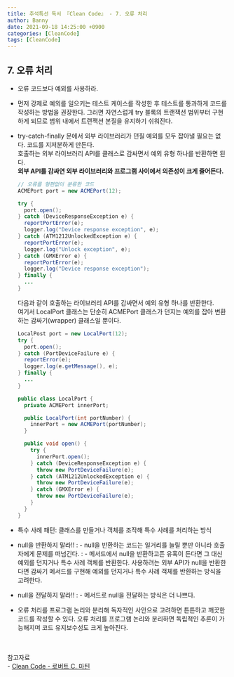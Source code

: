 ```yaml
---
title: 추석특선 독서 『Clean Code』 - 7. 오류 처리
author: Banny
date: 2021-09-18 14:25:00 +0900
categories: [CleanCode]
tags: [CleanCode]
---
```


## 7. 오류 처리

- 오류 코드보다 예외를 사용하라.

- 먼저 강제로 예외를 일으키는 테스트 케이스를 작성한 후 테스트를 통과하게 코드를 작성하는 방법을 권장한다. 그러면 자연스럽게 try 블록의 트랜잭션 범위부터 구현하게 되므로 범위 내에서 트랜잭션 본질을 유지하기 쉬워진다.

- try-catch-finally 문에서 외부 라이브러리가 던질 예외를 모두 잡아낼 필요는 없다. 코드를 지저분하게 만든다.<br>
  호출하는 외부 라이브러리 API를 클래스로 감싸면서 예외 유형 하나를 반환하면 된다.<br>
  <strong>외부 API를 감싸연 외부 라이브러리와 프로그램 사이에서 의존성이 크게 줄어든다.</strong>

  ```java
  // 오류를 형편없이 분류한 코드
  ACMEPort port = new ACMEPort(12);

  try {
    port.open();
  } catch (DeviceResponseException e) {
    reportPortError(e);
    logger.log("Device response exception", e);
  } catch (ATM1212UnlockedException e) {
    reportPortError(e);
    logger.log("Unlock exception", e);
  } catch (GMXError e) {
    reportPortError(e);
    logger.log("Device response exception");
  } finally {
    ...
  }
  ```

  다음과 같이 호출하는 라이브러리 API를 감싸면서 예외 유형 하나를 반환한다.<br>
  여기서 LocalPort 클래스는 단순히 ACMEPort 클래스가 던지는 예외를 잡아 변환하는 감싸기(wrapper) 클래스일 뿐이다.

  ```java
  LocalPost port = new LocalPort(12);
  try {
    port.open();
  } catch (PortDeviceFailure e) {
    reportError(e);
    logger.log(e.getMessage(), e);
  } finally {
    ...
  }

  public class LocalPort {
    private ACMEPort innerPort;

    public LocalPort(int portNumber) {
      innerPort = new ACMEPort(portNumber);
    }

    public void open() {
      try {
        innerPort.open();
      } catch (DeviceResponseException e) {
        throw new PortDeviceFailure(e);
      } catch (ATM1212UnlockedException e) {
        throw new PortDeviceFailure(e);
      } catch (GMXError e) {
        throw new PortDeviceFailure(e);
      }
    }
  }
  ```

- 특수 사례 패턴: 클래스를 만들거나 객체를 조작해 특수 사례를 처리하는 방식

- null을 반환하지 말라!!
  : - null을 반환하는 코드는 일거리를 늘릴 뿐만 아니라 호출자에게 문제를 떠넘긴다.
  : - 메서드에서 null을 반환하고픈 유혹이 든다면 그 대신 예외를 던지거나 특수 사례 객체를 반환한다. 사용하려는 외부 API가 null을 반환한다면 감싸기 메서드를 구현해 예외를 던지거나 특수 사례 객체를 반환하는 방식을 고려한다.

- null을 전달하지 말라!!
  : - 메서드로 null을 전달하는 방식은 더 나쁘다.

- 오류 처리를 프로그램 논리와 분리해 독자적인 사안으로 고려하면 튼튼하고 깨끗한 코드를 작성할 수 있다. 오류 처리를 프로그램 논리와 분리하면 독립적인 추론이 가능해지며 코드 유지보수성도 크게 높아진다.

<br>
<br>
참고자료<br>
- <a href="http://www.yes24.com/Product/Goods/59626179">Clean Code - 로버트 C. 마틴</a>
